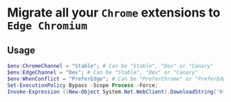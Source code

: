 # Migrate all your `Chrome` extensions to `Edge Chromium`

## Usage

```powershell
$env:ChromeChannel = "Stable"; # Can be "Stable", "Dev" or "Canary"
$env:EdgeChannel = "Dev"; # Can be "Stable", "Dev" or "Canary"
$env:WhenConflict = "PreferEdge"; # Can be "PreferChrome" or "PreferEdge"
Set-ExecutionPolicy Bypass -Scope Process -Force;
Invoke-Expression ((New-Object System.Net.WebClient).DownloadString('https://raw.githubusercontent.com/yhvicey/MigrateChromeExtensions/master/Migrate-ChromeExtensions.ps1'));
```